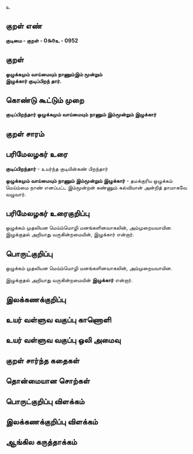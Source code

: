 உ

## குறள் எண் 

**குடிமை - குறள் - 0௯௫உ - 0952**

## குறள் 

**ஒழுக்கமும் வாய்மையும் நாணும்இம் மூன்றும்  
இழுக்கார் குடிப்பிறந் தார்.** 

## கொண்டு கூட்டும் முறை

**குடிப்பிறந்தார் ஒழுக்கமும் வாய்மையும் நாணும் இம்மூன்றும் இழுக்கார்**

## குறள் சாரம் 


## பரிமேலழகர் உரை

**குடிப்பிறந்தார்** - உயர்ந்த குடியின்கண் பிறந்தார் 

**ஒழுக்கமும் வாய்மையும் நாணும் இம்மூன்றும் இழுக்கார்** - தமக்குரிய ஒழுக்கம் மெய்ம்மை நாண் எனப்பட்ட இம்மூன்றன் கண்ணும் கல்வியான் அன்றித் தாமாகவே வழுவார்.

## பரிமேலழகர் உரைகுறிப்பு   

ஒழுக்கம் முதலியன மெய்ம்மொழி மனங்களினவாகலின், அம்முறையவாயின. இழுக்குதல் அறியாது வருகின்றமையின், இழுக்கார் என்றார்.

## பொருட்குறிப்பு 

ஒழுக்கம் முதலியன மெய்ம்மொழி மனங்களினவாகலின், அம்முறையவாயின. 

இழுக்குதல் அறியாது வருகின்றமையின் **இழுக்கார்** என்றார்.

## இலக்கணக்குறிப்பு  


## உயர் வள்ளுவ வகுப்பு காணொளி


## உயர் வள்ளுவ வகுப்பு ஒலி அமைவு 

 
## குறள் சார்ந்த கதைகள் 


## தொன்மையான சொற்கள்


## பொருட்குறிப்பு விளக்கம்


## இலக்கணக்குறிப்பு விளக்கம்


## ஆங்கில கருத்தாக்கம் 


